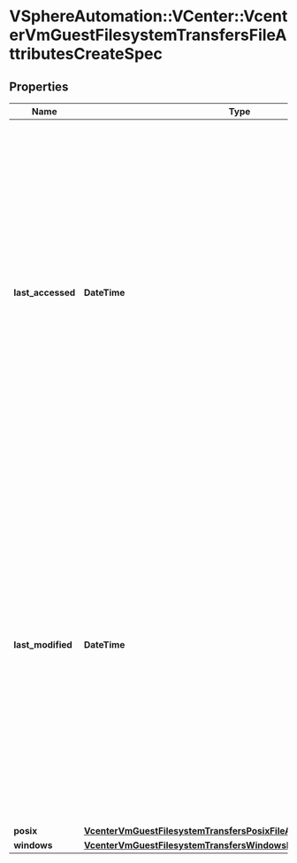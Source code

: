 # VSphereAutomation::VCenter::VcenterVmGuestFilesystemTransfersFileAttributesCreateSpec

## Properties
Name | Type | Description | Notes
------------ | ------------- | ------------- | -------------
**last_accessed** | **DateTime** | The date and time the file was last accessed. If this property is not specified the default value will be the time when the file is created inside the guest. Warning: This attribute is part of a new feature in development. It may be changed at any time and may not have all supported functionality implemented. Set if a specific access time is desired. | [optional] 
**last_modified** | **DateTime** | The date and time the file was last modified. If this property is not specified the default value will be the time when the file is created inside the guest. Warning: This attribute is part of a new feature in development. It may be changed at any time and may not have all supported functionality implemented. Set if a specific modification time is desired. | [optional] 
**posix** | [**VcenterVmGuestFilesystemTransfersPosixFileAttributesCreateSpec**](VcenterVmGuestFilesystemTransfersPosixFileAttributesCreateSpec.md) |  | [optional] 
**windows** | [**VcenterVmGuestFilesystemTransfersWindowsFileAttributesCreateSpec**](VcenterVmGuestFilesystemTransfersWindowsFileAttributesCreateSpec.md) |  | [optional] 


